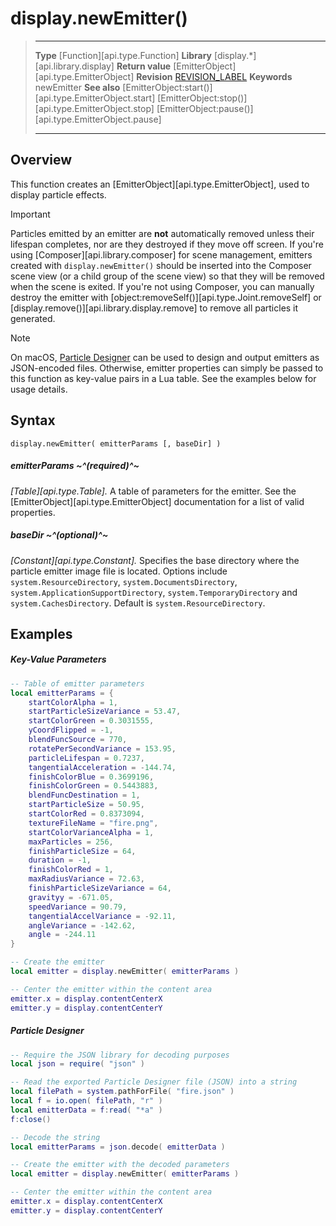 # display.newEmitter()

> --------------------- ------------------------------------------------------------------------------------------
> __Type__              [Function][api.type.Function]
> __Library__           [display.*][api.library.display]
> __Return value__      [EmitterObject][api.type.EmitterObject]
> __Revision__          [REVISION_LABEL](REVISION_URL)
> __Keywords__          newEmitter
> __See also__			[EmitterObject:start()][api.type.EmitterObject.start]
>						[EmitterObject:stop()][api.type.EmitterObject.stop]
>						[EmitterObject:pause()][api.type.EmitterObject.pause]
> --------------------- ------------------------------------------------------------------------------------------


## Overview

This function creates an [EmitterObject][api.type.EmitterObject], used to display particle effects.

<div class="guide-notebox-imp">
<div class="notebox-title-imp">Important</div>

Particles emitted by an emitter are __not__ automatically removed unless their lifespan completes, nor are they destroyed if they move off screen. If you're using [Composer][api.library.composer] for scene management, emitters created with	`display.newEmitter()` should be inserted into the Composer scene view (or&nbsp;a&nbsp;child group of the scene&nbsp;view) so that they will be removed when the scene is exited. If you're not using Composer, you can manually destroy the emitter with [object:removeSelf()][api.type.Joint.removeSelf] or [display.remove()][api.library.display.remove] to remove all particles it generated.

</div>

<div class="guide-notebox">
<div class="notebox-title">Note</div>

On macOS, [Particle Designer](https://www.71squared.com/particledesigner) can be used to design and output emitters as <nobr>JSON-encoded</nobr> files. Otherwise, emitter properties can simply be passed to this function as <nobr>key-value</nobr> pairs in a Lua table. See the examples below for usage details.

</div>


## Syntax

	display.newEmitter( emitterParams [, baseDir] )

##### emitterParams ~^(required)^~
_[Table][api.type.Table]._ A table of parameters for the emitter. See the [EmitterObject][api.type.EmitterObject] documentation for a list of valid properties.

##### baseDir ~^(optional)^~
_[Constant][api.type.Constant]._ Specifies the base directory where the particle emitter image file is located. Options include `system.ResourceDirectory`, `system.DocumentsDirectory`, `system.ApplicationSupportDirectory`, `system.TemporaryDirectory` and `system.CachesDirectory`. Default is `system.ResourceDirectory`.


## Examples

##### Key-Value Parameters

``````lua
-- Table of emitter parameters
local emitterParams = {
	startColorAlpha = 1,
	startParticleSizeVariance = 53.47,
	startColorGreen = 0.3031555,
	yCoordFlipped = -1,
	blendFuncSource = 770,
	rotatePerSecondVariance = 153.95,
	particleLifespan = 0.7237,
	tangentialAcceleration = -144.74,
	finishColorBlue = 0.3699196,
	finishColorGreen = 0.5443883,
	blendFuncDestination = 1,
	startParticleSize = 50.95,
	startColorRed = 0.8373094,
	textureFileName = "fire.png",
	startColorVarianceAlpha = 1,
	maxParticles = 256,
	finishParticleSize = 64,
	duration = -1,
	finishColorRed = 1,
	maxRadiusVariance = 72.63,
	finishParticleSizeVariance = 64,
	gravityy = -671.05,
	speedVariance = 90.79,
	tangentialAccelVariance = -92.11,
	angleVariance = -142.62,
	angle = -244.11
}

-- Create the emitter
local emitter = display.newEmitter( emitterParams )

-- Center the emitter within the content area
emitter.x = display.contentCenterX
emitter.y = display.contentCenterY
``````

##### Particle Designer

``````lua
-- Require the JSON library for decoding purposes
local json = require( "json" )

-- Read the exported Particle Designer file (JSON) into a string
local filePath = system.pathForFile( "fire.json" )
local f = io.open( filePath, "r" )
local emitterData = f:read( "*a" )
f:close()

-- Decode the string
local emitterParams = json.decode( emitterData )

-- Create the emitter with the decoded parameters
local emitter = display.newEmitter( emitterParams )

-- Center the emitter within the content area
emitter.x = display.contentCenterX
emitter.y = display.contentCenterY
``````
